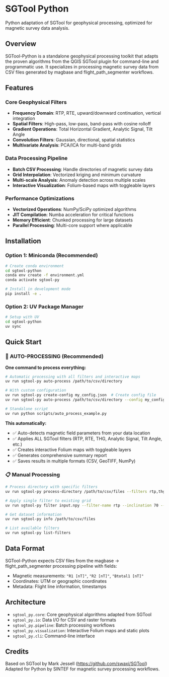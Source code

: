 # SGTool Python

Python adaptation of SGTool for geophysical processing, optimized for magnetic survey data analysis.

## Overview

SGTool-Python is a standalone geophysical processing toolkit that adapts the proven algorithms from the QGIS SGTool plugin for command-line and programmatic use. It specializes in processing magnetic survey data from CSV files generated by magbase and flight_path_segmenter workflows.

## Features

### Core Geophysical Filters
- **Frequency Domain**: RTP, RTE, upward/downward continuation, vertical integration
- **Spatial Filters**: High-pass, low-pass, band-pass with cosine rolloff
- **Gradient Operations**: Total Horizontal Gradient, Analytic Signal, Tilt Angle
- **Convolution Filters**: Gaussian, directional, spatial statistics
- **Multivariate Analysis**: PCA/ICA for multi-band grids

### Data Processing Pipeline
- **Batch CSV Processing**: Handle directories of magnetic survey data
- **Grid Interpolation**: Vectorized kriging and minimum curvature
- **Multi-scale Analysis**: Anomaly detection across multiple scales
- **Interactive Visualization**: Folium-based maps with toggleable layers

### Performance Optimizations
- **Vectorized Operations**: NumPy/SciPy optimized algorithms
- **JIT Compilation**: Numba acceleration for critical functions
- **Memory Efficient**: Chunked processing for large datasets
- **Parallel Processing**: Multi-core support where applicable

## Installation

### Option 1: Miniconda (Recommended)
```bash
# Create conda environment
cd sgtool-python
conda env create -f environment.yml
conda activate sgtool-py

# Install in development mode
pip install -e .
```

### Option 2: UV Package Manager
```bash
# Setup with UV
cd sgtool-python
uv sync
```

## Quick Start

### 🚀 **AUTO-PROCESSING (Recommended)**
**One command to process everything:**

```bash
# Automatic processing with all filters and interactive maps
uv run sgtool-py auto-process /path/to/csv/directory

# With custom configuration
uv run sgtool-py create-config my_config.json  # Create config file
uv run sgtool-py auto-process /path/to/csv/directory --config my_config.json

# Standalone script
uv run python scripts/auto_process_example.py
```

**This automatically:**
- ✅ Auto-detects magnetic field parameters from your data location
- ✅ Applies ALL SGTool filters (RTP, RTE, THG, Analytic Signal, Tilt Angle, etc.)
- ✅ Creates interactive Folium maps with toggleable layers
- ✅ Generates comprehensive summary report
- ✅ Saves results in multiple formats (CSV, GeoTIFF, NumPy)

### 📋 **Manual Processing**

```bash
# Process directory with specific filters
uv run sgtool-py process-directory /path/to/csv/files --filters rtp,thg,analytic_signal

# Apply single filter to existing grid
uv run sgtool-py filter input.npy --filter-name rtp --inclination 70 --declination 2

# Get dataset information
uv run sgtool-py info /path/to/csv/files

# List available filters
uv run sgtool-py list-filters
```

## Data Format

SGTool-Python expects CSV files from the magbase → flight_path_segmenter processing pipeline with fields:
- Magnetic measurements: `"R1 [nT]"`, `"R2 [nT]"`, `"Btotal1 [nT]"`
- Coordinates: UTM or geographic coordinates
- Metadata: Flight line information, timestamps

## Architecture

- `sgtool_py.core`: Core geophysical algorithms adapted from SGTool
- `sgtool_py.io`: Data I/O for CSV and raster formats
- `sgtool_py.pipeline`: Batch processing workflows
- `sgtool_py.visualization`: Interactive Folium maps and static plots
- `sgtool_py.cli`: Command-line interface

## Credits

Based on SGTool by Mark Jessell (https://github.com/swaxi/SGTool)
Adapted for Python by SINTEF for magnetic survey processing workflows.